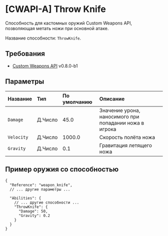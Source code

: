 # [CWAPI-A] Throw Knife

Способность для кастомных оружий Custom Weapons API, позволяющая метать ножи при основной атаке.

Название способности: `ThrowKnife`.

## Требования

- [Custom Weapons API](https://github.com/ArKaNeMaN/amxx-CustomWeaponsAPI) v0.8.0-b1

## Параметры

| Название   | Тип     | По умолчанию | Описание                                               |
| :--------- | :------ | :----------- | :----------------------------------------------------- |
| `Damage`   | Д.Число | 45.0         | Значение урона, наносимого при попадании ножа в игрока |
| `Velocity` | Д.Число | 1000.0       | Скорость полёта ножа                                   |
| `Gravity`  | Д.Число | 0.1          | Гравитация летящего ножа                               |

## Пример оружия со способностью

```jsonc
{
  "Reference": "weapon_knife",
  // ... другие параметры ...

  "Abilities": {
    // ... другие способности ...
    "ThrowKnife": {
      "Damage": 50,
      "Gravity": 0.2
    }
  }
}
```
